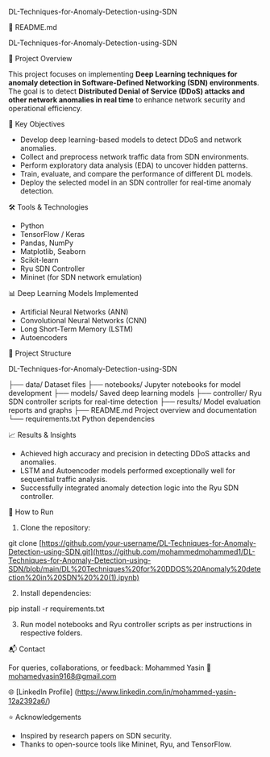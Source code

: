 DL-Techniques-for-Anomaly-Detection-using-SDN

📄 README.md

DL-Techniques-for-Anomaly-Detection-using-SDN

📌 Project Overview

This project focuses on implementing **Deep Learning techniques for anomaly detection in Software-Defined Networking (SDN) environments**. The goal is to detect **Distributed Denial of Service (DDoS) attacks and other network anomalies in real time** to enhance network security and operational efficiency.


🎯 Key Objectives

- Develop deep learning-based models to detect DDoS and network anomalies.
- Collect and preprocess network traffic data from SDN environments.
- Perform exploratory data analysis (EDA) to uncover hidden patterns.
- Train, evaluate, and compare the performance of different DL models.
- Deploy the selected model in an SDN controller for real-time anomaly detection.

🛠️ Tools & Technologies

- Python
- TensorFlow / Keras
- Pandas, NumPy
- Matplotlib, Seaborn
- Scikit-learn
- Ryu SDN Controller
- Mininet (for SDN network emulation)

📊 Deep Learning Models Implemented

- Artificial Neural Networks (ANN)
- Convolutional Neural Networks (CNN)
- Long Short-Term Memory (LSTM)
- Autoencoders



📂 Project Structure

DL-Techniques-for-Anomaly-Detection-using-SDN

├── data/                    Dataset files
├── notebooks/               Jupyter notebooks for model development
├── models/                  Saved deep learning models
├── controller/              Ryu SDN controller scripts for real-time detection
├── results/                 Model evaluation reports and graphs
├── README.md                Project overview and documentation
└── requirements.txt         Python dependencies


📈 Results & Insights

- Achieved high accuracy and precision in detecting DDoS attacks and anomalies.
- LSTM and Autoencoder models performed exceptionally well for sequential traffic analysis.
- Successfully integrated anomaly detection logic into the Ryu SDN controller.

🚀 How to Run

1. Clone the repository:

git clone [https://github.com/your-username/DL-Techniques-for-Anomaly-Detection-using-SDN.git](https://github.com/mohammedmohammed1/DL-Techniques-for-Anomaly-Detection-using-SDN/blob/main/DL%20Techniques%20for%20DDOS%20Anomaly%20detection%20in%20SDN%20%20(1).ipynb)


2. Install dependencies:

pip install -r requirements.txt


3. Run model notebooks and Ryu controller scripts as per instructions in respective folders.

📬 Contact

For queries, collaborations, or feedback:
Mohammed Yasin 
📧 mohamedyasin9168@gmail.com 

🌐 [LinkedIn Profile] (https://www.linkedin.com/in/mohammed-yasin-12a2392a6/)

⭐ Acknowledgements

- Inspired by research papers on SDN security.
- Thanks to open-source tools like Mininet, Ryu, and TensorFlow.

